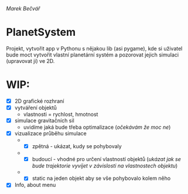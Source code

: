 *Marek Bečvář*

# PlanetSystem

Projekt, vytvořit app v Pythonu s nějakou lib (asi pygame), kde si uživatel bude moct vytvořit vlastní planetární systém a pozorovat jejich simulaci (upravovat ji) ve 2D.

# WIP:
* [x] 2D grafické rozhraní
* [x] vytváření objektů
  - vlastnosti = rychlost, hmotnost
* [x] simulace gravitačních sil
  - uvidíme jaká bude třeba optimalizace (*očekávám že moc ne*)
* [x] vizualizace průběhu simulace
  - * [x] zpětná - ukázat, kudy se pohybovaly
  - * [x] budoucí - vhodné pro určení vlastností objektů (*ukázat jak se bude trajektorie vyvíjet v závislosti na vlastnostech objektu*)  
  - * [x] static na jeden objekt aby se vše pohybovalo kolem něho
* [x] Info, about menu
